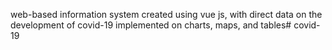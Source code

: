  web-based information system created using vue js, with direct data on the development of covid-19 implemented on charts, maps, and tables# covid-19
